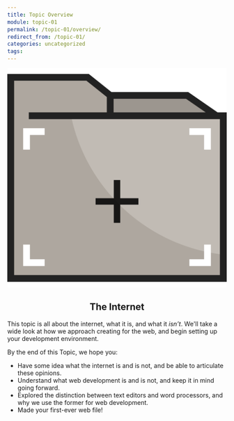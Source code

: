 ```yaml
---
title: Topic Overview
module: topic-01
permalink: /topic-01/overview/
redirect_from: /topic-01/
categories: uncategorized
tags:
---
```


<div class="section-title">
  <img src="../img/assignment-01.svg" alt="" title="Assignment 1: READMEs" />
  <h2 style="text-align: center;">The Internet</h2>
</div>


This topic is all about the internet, what it is, and what it _isn’t_. We'll take a wide look at how we approach creating for the web, and begin setting up your development environment.

<!--Our course is broken up into 4 modules, at 3-to-4 topics a piece. These topics will help you create the module's project. Your first project (and its topics, beginning with this one) introduces the class and its tools (GitHub), as well as the (in)tangibility of the internet and world wide web.
-->

By the end of this Topic, we hope you:

<ul class="pros-and-cons">
  <li class="icon-pro">Have some idea what the internet is and is not, and be able to articulate these opinions.</li>
  <li class="icon-pro">Understand what web development is and is not, and keep it in mind going forward.</li>
  <li class="icon-pro">Explored the distinction between text editors and word processors, and why we use the former for web development.</li>
  <li class="icon-pro">Made your first-ever web file!</li>
</ul>
